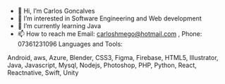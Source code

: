 - 👋 Hi, I’m Carlos Goncalves
- 👀 I’m interested in Software Engineering and Web development
- 🌱 I’m currently learning Java 
- 📫 How to reach me  Email: carloshmego@hotmail.com , Phone: 07361231096
Languages and Tools:

Android, aws, Azure, Blender, CSS3, Figma, Firebase, HTML5, Illustrator, Java, Javascript, Mysql, Nodejs, Photoshop, PHP, Python, React, Reactnative, Swift,  Unity 

